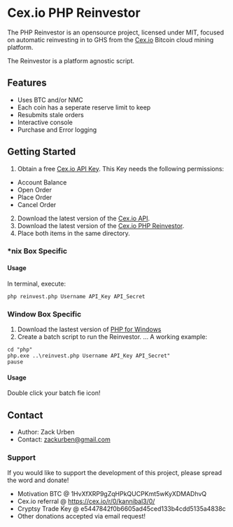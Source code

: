 # Cex.io PHP Reinvestor
The PHP Reinvestor is an opensource project, licensed under MIT, focused on automatic reinvesting in to GHS from the [Cex.io](https://cex.io/r/0/kannibal3/0/) Bitcoin cloud mining platform.

The Reinvestor is a platform agnostic script.

## Features
+ Uses BTC and/or NMC
+ Each coin has a seperate reserve limit to keep
+ Resubmits stale orders
+ Interactive console
+ Purchase and Error logging

## Getting Started
1. Obtain a free [Cex.io API Key](https://cex.io/trade/profile).
    This Key needs the following permissions: 
  * Account Balance 
  * Open Order 
  * Place Order 
  * Cancel Order 
2. Download the latest version of the [Cex.io API](https://github.com/zackurben/cex.io-api-php).
3. Download the latest version of the [Cex.io PHP Reinvestor](https://github.com/zackurben/cex_reinvest/archive/master.zip).
4. Place both items in the same directory.

### *nix Box Specific
#### Usage
In terminal, execute:

```
php reinvest.php Username API_Key API_Secret
```

### Window Box Specific
1. Download the lastest version of [PHP for Windows](http://windows.php.net/downloads/releases/php-5.5.7-Win32-VC11-x64.zip)
2. Create a batch script to run the Reinvestor.
... A working example:

```
cd "php" 
php.exe ..\reinvest.php Username API_Key API_Secret" 
pause 
```

#### Usage
Double click your batch fie icon!

## Contact
* Author: Zack Urben
* Contact: zackurben@gmail.com

### Support
If you would like to support the development of this project, please spread the word and donate!

* Motivation BTC @ 1HvXfXRP9gZqHPkQUCPKmt5wKyXDMADhvQ
* Cex.io referral @ https://cex.io/r/0/kannibal3/0/
* Cryptsy Trade Key @ e5447842f0b6605ad45ced133b4cdd5135a4838c
* Other donations accepted via email request!
